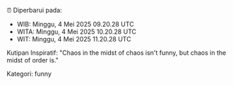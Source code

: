 ⏰ Diperbarui pada:
- WIB: Minggu, 4 Mei 2025 09.20.28 UTC
- WITA: Minggu, 4 Mei 2025 10.20.28 UTC
- WIT: Minggu, 4 Mei 2025 11.20.28 UTC

Kutipan Inspiratif:
"Chaos in the midst of chaos isn't funny, but chaos in the midst of order is."


Kategori: funny

